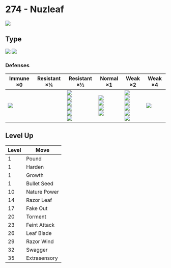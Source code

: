 # 274 - Nuzleaf
![][274]

## Type

![][grass]  ![][dark]

### Defenses

Immune ×0 | Resistant ×¼ | Resistant ×½ | Normal ×1 | Weak ×2 | Weak ×4
---       | ---          | ---          | ---       | ---     | ---
![][psychic]<br> | | ![][ground]<br> ![][ghost]<br> ![][water]<br> ![][grass]<br> ![][electric]<br> ![][dark]<br> | ![][normal]<br> ![][rock]<br> ![][steel]<br> ![][dragon]<br> | ![][fighting]<br> ![][flying]<br> ![][poison]<br> ![][fire]<br> ![][ice]<br> ![][fairy]<br> | ![][bug]<br> | 

## Level Up

Level | Move
---   | ---
  1   | Pound
  1   | Harden
  1   | Growth
  1   | Bullet Seed
 10   | Nature Power
 14   | Razor Leaf
 17   | Fake Out
 20   | Torment
 23   | Feint Attack
 26   | Leaf Blade
 29   | Razor Wind
 32   | Swagger
 35   | Extrasensory

[274]: ../img/pokemon/274.png
[normal]: ../img/types/normal.png
[fire]: ../img/types/fire.png
[fighting]: ../img/types/fighting.png
[water]: ../img/types/water.png
[flying]: ../img/types/flying.png
[grass]: ../img/types/grass.png
[poison]: ../img/types/poison.png
[electric]: ../img/types/electric.png
[ground]: ../img/types/ground.png
[psychic]: ../img/types/psychic.png
[rock]: ../img/types/rock.png
[ice]: ../img/types/ice.png
[bug]: ../img/types/bug.png
[dragon]: ../img/types/dragon.png
[ghost]: ../img/types/ghost.png
[dark]: ../img/types/dark.png
[steel]: ../img/types/steel.png
[fairy]: ../img/types/fairy.png
